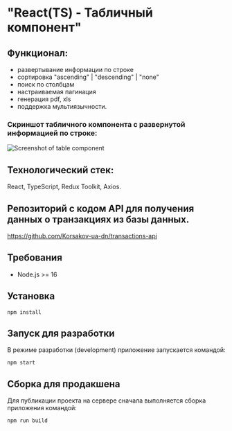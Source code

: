 # "React(TS) - Табличный компонент"

## Функционал:
  - развертывание информации по строке
  - сортировка "ascending" | "descending" | "none"
  - поиск по столбцам
  - настраиваемая пагинация
  - генерация pdf, xls
  - поддержка мультиязычности.

### Скриншот табличного компонента с развернутой информацией по строке:
![Screenshot of table component](/../screenshot/screenshot/screenshot.png?raw=true "Табличный компонент")

## Технологический стек:

React, TypeScript, Redux Toolkit, Axios.

## Репозиторий с кодом API для получения данных о транзакциях из базы данных.

https://github.com/Korsakov-ua-dn/transactions-api

## Требования

- Node.js >= 16

## Установка

`npm install`

## Запуск для разработки

В режиме разработки (development) приложение запускается командой:

`npm start`

## Сборка для продакшена

Для публикации проекта на сервере сначала выполняется сборка приложения командой:

`npm run build`
